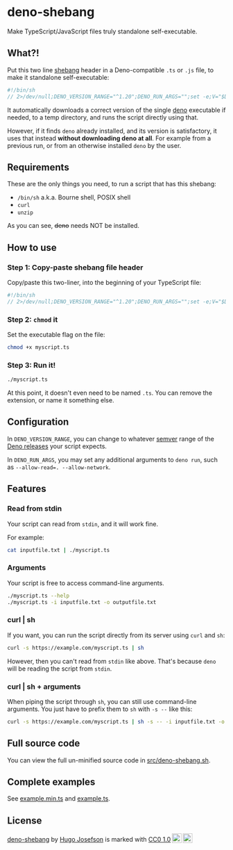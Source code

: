 # deno-shebang

Make TypeScript/JavaScript files truly standalone self-executable.

## What?!

Put this two line
[shebang](https://en.wikipedia.org/wiki/Shebang_(Unix)) header in a
Deno-compatible `.ts` or `.js` file, to make it standalone
self-executable:

```typescript
#!/bin/sh
// 2>/dev/null;DENO_VERSION_RANGE="^1.20";DENO_RUN_ARGS="";set -e;V="$DENO_VERSION_RANGE";A="$DENO_RUN_ARGS";U="$(expr "$(echo "$V"|curl -Gso/dev/null -w%{url_effective} --data-urlencode @- "")" : '..\(.*\)...')";D="$(command -v deno||true)";t(){ d="$(mktemp)";rm "${d}";dirname "${d}";};f(){ m="$(command -v "$0"||true)";l="/* 2>/dev/null";! [ -z $m ]&&[ -r $m ]&&[ "$(head -c3 "$m")" = '#!/' ]&&(read x && read y &&[ "$x" = "#!/bin/sh" ]&&[ "$l" != "${y%"$l"*}" ])<"$m";};a(){ [ -n $D ];};s(){ a&&[ -x "$R/deno" ]&&[ "$R/deno" = "$D" ]&&return;deno eval "import{satisfies as e}from'https://deno.land/x/semver@v1.4.0/mod.ts';Deno.exit(e(Deno.version.deno,'$V')?0:1);">/dev/null 2>&1;};g(){ curl -sSfL "https://api.mattandre.ws/semver/github/denoland/deno/$U";};e(){ R="$(t)/deno-range-$V/bin";mkdir -p "$R";export PATH="$R:$PATH";[ -x "$R/deno" ]&&return;a&&s&&([ -L "$R/deno" ]||ln -s "$D" "$R/deno")&&return;v="$(g)";i="$(t)/deno-$v";[ -L "$R/deno" ]||ln -s "$i/bin/deno" "$R/deno";s && return;curl -fsSL https://deno.land/install.sh|DENO_INSTALL="$i" sh -s "$v">&2;};e;f&&exec deno run $A "$0" "$@";exec deno run $A - "$@"<<'//🔚'
```

It automatically downloads a correct version of the single
[deno](https://deno.land/) executable if needed, to a temp directory,
and runs the script directly using that.

However, if it finds `deno` already installed, and its version is
satisfactory, it uses that instead **without downloading deno at all**.
For example from a previous run, or from an otherwise installed `deno`
by the user.

## Requirements

These are the only things you need, to run a script that has this
shebang:

- `/bin/sh` a.k.a. Bourne shell, POSIX shell
- `curl`
- `unzip`

As you can see, ~~deno~~ needs NOT be installed.

## How to use

### Step 1: Copy-paste shebang file header

Copy/paste this two-liner, into the beginning of your TypeScript file:

```typescript
#!/bin/sh
// 2>/dev/null;DENO_VERSION_RANGE="^1.20";DENO_RUN_ARGS="";set -e;V="$DENO_VERSION_RANGE";A="$DENO_RUN_ARGS";U="$(expr "$(echo "$V"|curl -Gso/dev/null -w%{url_effective} --data-urlencode @- "")" : '..\(.*\)...')";D="$(command -v deno||true)";t(){ d="$(mktemp)";rm "${d}";dirname "${d}";};f(){ m="$(command -v "$0"||true)";l="/* 2>/dev/null";! [ -z $m ]&&[ -r $m ]&&[ "$(head -c3 "$m")" = '#!/' ]&&(read x && read y &&[ "$x" = "#!/bin/sh" ]&&[ "$l" != "${y%"$l"*}" ])<"$m";};a(){ [ -n $D ];};s(){ a&&[ -x "$R/deno" ]&&[ "$R/deno" = "$D" ]&&return;deno eval "import{satisfies as e}from'https://deno.land/x/semver@v1.4.0/mod.ts';Deno.exit(e(Deno.version.deno,'$V')?0:1);">/dev/null 2>&1;};g(){ curl -sSfL "https://api.mattandre.ws/semver/github/denoland/deno/$U";};e(){ R="$(t)/deno-range-$V/bin";mkdir -p "$R";export PATH="$R:$PATH";[ -x "$R/deno" ]&&return;a&&s&&([ -L "$R/deno" ]||ln -s "$D" "$R/deno")&&return;v="$(g)";i="$(t)/deno-$v";[ -L "$R/deno" ]||ln -s "$i/bin/deno" "$R/deno";s && return;curl -fsSL https://deno.land/install.sh|DENO_INSTALL="$i" sh -s "$v">&2;};e;f&&exec deno run $A "$0" "$@";exec deno run $A - "$@"<<'//🔚'
```

### Step 2: `chmod` it

Set the executable flag on the file:

```sh
chmod +x myscript.ts
```

### Step 3: Run it!

```sh
./myscript.ts
```

At this point, it doesn't even need to be named `.ts`. You can remove
the extension, or name it something else.

## Configuration

In `DENO_VERSION_RANGE`, you can change to whatever
[semver](https://semver.org/) range of the
[Deno releases](https://github.com/denoland/deno/releases) your script
expects.

In `DENO_RUN_ARGS`, you may set any additional arguments to `deno run`,
such as `--allow-read=. --allow-network`.

## Features

### Read from stdin

Your script can read from `stdin`, and it will work fine.

For example:

```sh
cat inputfile.txt | ./myscript.ts
```

### Arguments

Your script is free to access command-line arguments.

```sh
./myscript.ts --help
./myscript.ts -i inputfile.txt -o outputfile.txt
```

### curl | sh

If you want, you can run the script directly from its server using
`curl` and `sh`:

```sh
curl -s https://example.com/myscript.ts | sh
```

However, then you can't read from `stdin` like above. That's because
`deno` will be reading the script from `stdin`.

### curl | sh + arguments

When piping the script through `sh`, you can still use command-line
arguments. You just have to prefix them to `sh` with `-s --` like this:

```sh
curl -s https://example.com/myscript.ts | sh -s -- -i inputfile.txt -o outputfile.txt
```

## Full source code

You can view the full un-minified source code in
[src/deno-shebang.sh](src/deno-shebang.sh).

## Complete examples

See [example.min.ts](example.min.ts) and [example.ts](example.ts).

## License

<p xmlns:cc="http://creativecommons.org/ns#" xmlns:dct="http://purl.org/dc/terms/"><a property="dct:title" rel="cc:attributionURL" href="https://github.com/hugojosefson/deno-shebang">deno-shebang</a> by <a rel="cc:attributionURL dct:creator" property="cc:attributionName" href="https://www.hugojosefson.com">Hugo Josefson</a> is marked with <a href="http://creativecommons.org/publicdomain/zero/1.0?ref=chooser-v1" target="_blank" rel="license noopener noreferrer" style="display:inline-block;">CC0 1.0<img style="height:22px!important;margin-left:3px;vertical-align:text-bottom;" src="https://mirrors.creativecommons.org/presskit/icons/cc.svg?ref=chooser-v1"><img style="height:22px!important;margin-left:3px;vertical-align:text-bottom;" src="https://mirrors.creativecommons.org/presskit/icons/zero.svg?ref=chooser-v1"></a></p>
